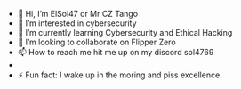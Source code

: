 - 👋 Hi, I’m ElSol47 or Mr CZ Tango
- 👀 I’m interested in cybersecurity 
- 🌱 I’m currently learning Cybersecurity and Ethical Hacking
- 💞️ I’m looking to collaborate on Flipper Zero 
- 📫 How to reach me hit me up on my discord sol4769
- 
- ⚡ Fun fact: I wake up in the moring and piss excellence.

<!---
ElSol47/ElSol47 is a ✨ special ✨ repository because its `README.md` (this file) appears on your GitHub profile.
You can click the Preview link to take a look at your changes.
--->
